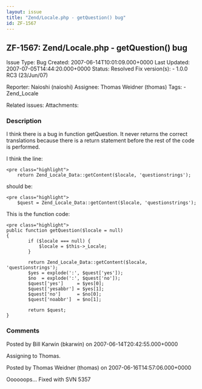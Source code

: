 ```yaml
---
layout: issue
title: "Zend/Locale.php - getQuestion() bug"
id: ZF-1567
---
```


ZF-1567: Zend/Locale.php - getQuestion() bug
--------------------------------------------

 Issue Type: Bug Created: 2007-06-14T10:01:09.000+0000 Last Updated: 2007-07-05T14:44:20.000+0000 Status: Resolved Fix version(s): - 1.0.0 RC3 (23/Jun/07)
 
 Reporter:  Naioshi (naioshi)  Assignee:  Thomas Weidner (thomas)  Tags: - Zend\_Locale
 
 Related issues: 
 Attachments: 
### Description

I think there is a bug in function getQuestion. It never returns the correct translations because there is a return statement before the rest of the code is performed.

I think the line:

 
    <pre class="highlight">
        return Zend_Locale_Data::getContent($locale, 'questionstrings');


should be:

 
    <pre class="highlight">
        $quest = Zend_Locale_Data::getContent($locale, 'questionstrings');


This is the function code:

 
    <pre class="highlight">
    public function getQuestion($locale = null)
    {
            if ($locale === null) {
                $locale = $this->_Locale;
            }
    
            return Zend_Locale_Data::getContent($locale, 'questionstrings');
            $yes = explode(':', $quest['yes']);
            $no  = explode(':', $quest['no']);
            $quest['yes']     = $yes[0];
            $quest['yesabbr'] = $yes[1];
            $quest['no']      = $no[0];
            $quest['noabbr']  = $no[1];
            
            return $quest;
    }


 

 

### Comments

Posted by Bill Karwin (bkarwin) on 2007-06-14T20:42:55.000+0000

Assigning to Thomas.

 

 

Posted by Thomas Weidner (thomas) on 2007-06-16T14:57:06.000+0000

Oooooops... Fixed with SVN 5357

 

 
